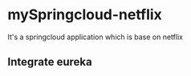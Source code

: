 # mySpringcloud-netflix
It's a springcloud application which is base on netflix

## Integrate eureka
